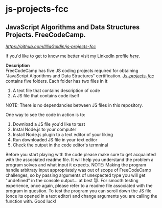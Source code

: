 # js-projects-fcc
## JavaScript Algorithms and Data Structures Projects. FreeCodeCamp.
*https://github.com/IlliaGoldin/js-projects-fcc*

If you'd like to get to know me better visit my LinkedIn profile [*here*](https://www.linkedin.com/in/illia-goldin/).</br>

**Description**</br>
  FreeCodeCamp has five JS coding projects required for obtaining "JavaScript Algorithms and Data Structures" certification.
  [*Js-projects-fcc*](link) contains five folders. 
  Each folder has two files in it:
  1. A text file that contains description of code
  2. A JS file that contains code itself
  
  NOTE: There is no dependancies between JS files in this repository.
  
  One way to see the code in action is to:
  1. Download a JS file you'd like to test
  2. Instal Node.js to your computer
  3. Install Node.js plugin to a text editor of your liking
  4. Run downloaded JS file in your text editor
  5. Check the output in the code editor's termninal
  
  Before you start playing with the code please make sure to get acquainted with the associated readme file. It will help you understand the problem a program solves and what input it expects.
  NOTE: Making the program handle arbitraty input appropriately was out of scope of FreeCodeCamp challenges, so by passing arguments of unexpected type you will get "undefined" in the console output... at best :smiling_imp:. For smooth testing experience, once again, please refer to a readme file associated with the program in question.
  To test the program you can scroll down the JS file (once its opened in a text editor) and change arguments you are calling the function with.
  Good luck!

